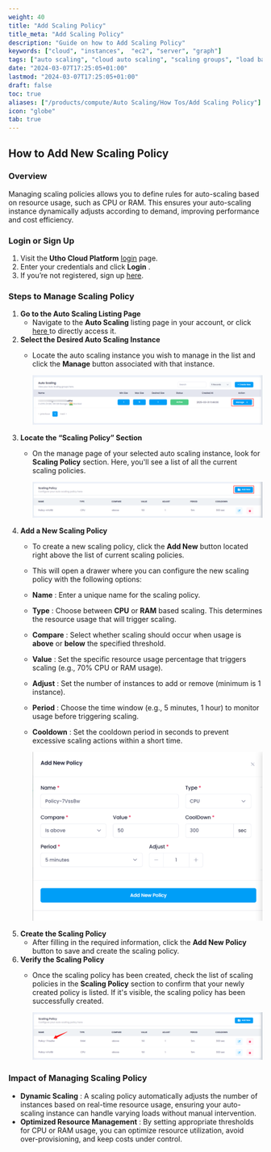 ```yaml
---
weight: 40
title: "Add Scaling Policy"
title_meta: "Add Scaling Policy"
description: "Guide on how to Add Scaling Policy"
keywords: ["cloud", "instances",  "ec2", "server", "graph"]
tags: ["auto scaling", "cloud auto scaling", "scaling groups", "load balancing", "automatic resource scaling"]
date: "2024-03-07T17:25:05+01:00"
lastmod: "2024-03-07T17:25:05+01:00"
draft: false
toc: true
aliases: ["/products/compute/Auto Scaling/How Tos/Add Scaling Policy"]
icon: "globe"
tab: true
---
```


## **How to Add New Scaling Policy**

### **Overview**

Managing scaling policies allows you to define rules for auto-scaling based on resource usage, such as CPU or RAM. This ensures your auto-scaling instance dynamically adjusts according to demand, improving performance and cost efficiency.

### **Login or Sign Up**

1. Visit the **Utho Cloud Platform** [login](https://console.utho.com/login) page.
2. Enter your credentials and click  **Login** .
3. If you’re not registered, sign up [here](https://console.utho.com/signup).

### **Steps to Manage Scaling Policy**

1. **Go to the Auto Scaling Listing Page**
   * Navigate to the **Auto Scaling** listing page in your account, or click [here ](https://console.utho.com/auto-scaling "Auto Scaling Listing Page")to directly access it.
2. **Select the Desired Auto Scaling Instance**
   * Locate the auto scaling instance you wish to manage in the list and click the **Manage** button associated with that instance.

     ![1743751763050](image/index/1743751763050.png)
3. **Locate the “Scaling Policy” Section**
   * On the manage page of your selected auto scaling instance, look for **Scaling Policy** section. Here, you'll see a list of all the current scaling policies.

     ![1743751824045](image/index/1743751824045.png)
4. **Add a New Scaling Policy**
   * To create a new scaling policy, click the **Add New** button located right above the list of current scaling policies.
   * This will open a drawer where you can configure the new scaling policy with the following options:
   * **Name** : Enter a unique name for the scaling policy.
   * **Type** : Choose between **CPU** or **RAM** based scaling. This determines the resource usage that will trigger scaling.
   * **Compare** : Select whether scaling should occur when usage is **above** or **below** the specified threshold.
   * **Value** : Set the specific resource usage percentage that triggers scaling (e.g., 70% CPU or RAM usage).
   * **Adjust** : Set the number of instances to add or remove (minimum is 1 instance).
   * **Period** : Choose the time window (e.g., 5 minutes, 1 hour) to monitor usage before triggering scaling.
   * **Cooldown** : Set the cooldown period in seconds to prevent excessive scaling actions within a short time.

     ![1743751840424](image/index/1743751840424.png)
5. **Create the Scaling Policy**
   * After filling in the required information, click the **Add New Policy** button to save and create the scaling policy.
6. **Verify the Scaling Policy**
   * Once the scaling policy has been created, check the list of scaling policies in the **Scaling Policy** section to confirm that your newly created policy is listed. If it's visible, the scaling policy has been successfully created.

     ![1743751878303](image/index/1743751878303.png)

### **Impact of Managing Scaling Policy**

* **Dynamic Scaling** : A scaling policy automatically adjusts the number of instances based on real-time resource usage, ensuring your auto-scaling instance can handle varying loads without manual intervention.
* **Optimized Resource Management** : By setting appropriate thresholds for CPU or RAM usage, you can optimize resource utilization, avoid over-provisioning, and keep costs under control.
